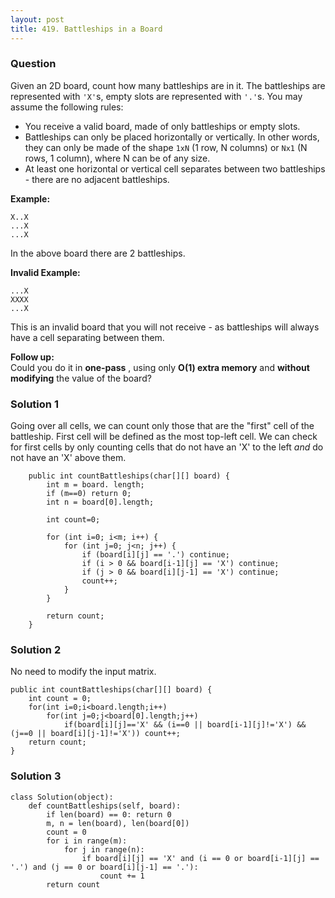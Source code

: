 ```yaml
---
layout: post
title: 419. Battleships in a Board
---
```

### Question
Given an 2D board, count how many battleships are in it. The battleships are
represented with `'X'`s, empty slots are represented with `'.'`s. You may
assume the following rules:

  * You receive a valid board, made of only battleships or empty slots.
  * Battleships can only be placed horizontally or vertically. In other words, they can only be made of the shape `1xN` (1 row, N columns) or `Nx1` (N rows, 1 column), where N can be of any size.
  * At least one horizontal or vertical cell separates between two battleships - there are no adjacent battleships.

 **Example:**  

    
    
    X..X
    ...X
    ...X
    

In the above board there are 2 battleships.

**Invalid Example:**  

    
    
    ...X
    XXXX
    ...X
    

This is an invalid board that you will not receive - as battleships will
always have a cell separating between them.

 **Follow up:**  
Could you do it in **one-pass** , using only **O(1) extra memory** and
**without modifying** the value of the board?

### Solution 1
Going over all cells, we can count only those that are the "first" cell of the
battleship. First cell will be defined as the most top-left cell. We can check
for first cells by only counting cells that do not have an 'X' to the left
_and_ do not have an 'X' above them.

    
    
        public int countBattleships(char[][] board) {
            int m = board. length;
            if (m==0) return 0;
            int n = board[0].length;
            
            int count=0;
            
            for (int i=0; i<m; i++) {
                for (int j=0; j<n; j++) {
                    if (board[i][j] == '.') continue;
                    if (i > 0 && board[i-1][j] == 'X') continue;
                    if (j > 0 && board[i][j-1] == 'X') continue;
                    count++;
                }
            }
            
            return count;
        }
    


### Solution 2
No need to modify the input matrix.

    
    
    public int countBattleships(char[][] board) {
        int count = 0;
        for(int i=0;i<board.length;i++)
            for(int j=0;j<board[0].length;j++)
                if(board[i][j]=='X' && (i==0 || board[i-1][j]!='X') && (j==0 || board[i][j-1]!='X')) count++;
        return count;
    }
    


### Solution 3
    
    
    class Solution(object):
        def countBattleships(self, board):
            if len(board) == 0: return 0
            m, n = len(board), len(board[0])
            count = 0
            for i in range(m):
                for j in range(n):
                    if board[i][j] == 'X' and (i == 0 or board[i-1][j] == '.') and (j == 0 or board[i][j-1] == '.'):
                        count += 1
            return count
    



